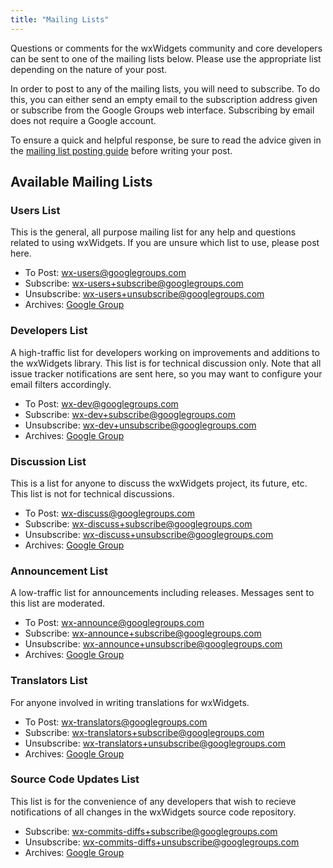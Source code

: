 ```yaml
---
title: "Mailing Lists"
---
```


Questions or comments for the wxWidgets community and core developers can be
sent to one of the mailing lists below. Please use the appropriate list
depending on the nature of your post.

In order to post to any of the mailing lists, you will need to subscribe. To do
this, you can either send an empty email to the subscription address given or
subscribe from the Google Groups web interface. Subscribing by email does not
require a Google account.

To ensure a quick and helpful response, be sure to read the advice given in the
[mailing list posting guide][1] before writing your post.

[1]: /support/mailing-lists/guide/


## Available Mailing Lists

### Users List

This is the general, all purpose mailing list for any help and questions
related to using wxWidgets. If you are unsure which list to use, please post
here.

* To Post: <wx-users@googlegroups.com>
* Subscribe: <wx-users+subscribe@googlegroups.com>
* Unsubscribe: <wx-users+unsubscribe@googlegroups.com>
* Archives: [Google Group][wx-users-group]

[wx-users-group]: https://groups.google.com/g/wx-users

### Developers List

A high-traffic list for developers working on improvements and additions to the
wxWidgets library. This list is for technical discussion only. Note that all
issue tracker notifications are sent here, so you may want to configure your
email filters accordingly.

* To Post: <wx-dev@googlegroups.com>
* Subscribe: <wx-dev+subscribe@googlegroups.com>
* Unsubscribe: <wx-dev+unsubscribe@googlegroups.com>
* Archives: [Google Group][wx-dev-group]

[wx-dev-group]: https://groups.google.com/g/wx-dev

### Discussion List

This is a list for anyone to discuss the wxWidgets project, its future, etc.
This list is not for technical discussions.

* To Post: <wx-discuss@googlegroups.com>
* Subscribe: <wx-discuss+subscribe@googlegroups.com>
* Unsubscribe: <wx-discuss+unsubscribe@googlegroups.com>
* Archives: [Google Group][wx-discuss-group]

[wx-discuss-group]: https://groups.google.com/g/wx-discuss

### Announcement List

A low-traffic list for announcements including releases. Messages sent to this
list are moderated.

* To Post: <wx-announce@googlegroups.com>
* Subscribe: <wx-announce+subscribe@googlegroups.com>
* Unsubscribe: <wx-announce+unsubscribe@googlegroups.com>
* Archives: [Google Group][wx-announce-group]

[wx-announce-group]: https://groups.google.com/g/wx-announce

### Translators List

For anyone involved in writing translations for wxWidgets.

* To Post: <wx-translators@googlegroups.com>
* Subscribe: <wx-translators+subscribe@googlegroups.com>
* Unsubscribe: <wx-translators+unsubscribe@googlegroups.com>
* Archives: [Google Group][wx-translators-group]

[wx-translators-group]: https://groups.google.com/g/wx-translators

### Source Code Updates List

This list is for the convenience of any developers that wish to recieve
notifications of all changes in the wxWidgets source code repository.

* Subscribe: <wx-commits-diffs+subscribe@googlegroups.com>
* Unsubscribe: <wx-commits-diffs+unsubscribe@googlegroups.com>
* Archives: [Google Group][wx-commits-diffs-group]

[wx-commits-diffs-group]: https://groups.google.com/g/wx-commits-diffs

